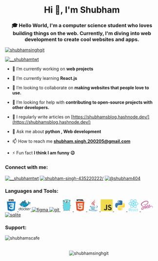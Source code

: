 <h1 align="center">Hi 👋, I'm Shubham</h1>
<h3 align="center">🎓 Hello World, I'm a computer science student who loves building things on the web. Currently, I'm diving into web development to create cool websites and apps.</h3>

<p align="left"> <a href="https://github.com/ryo-ma/github-profile-trophy"><img src="https://github-profile-trophy.vercel.app/?username=shubhamsinghgit" alt="shubhamsinghgit" /></a> </p>

<p align="left"> <a href="https://twitter.com/__shubhamtwt" target="blank"><img src="https://img.shields.io/twitter/follow/__shubhamtwt?logo=twitter&style=for-the-badge" alt="__shubhamtwt" /></a> </p>

- 🔭 I’m currently working on **web projects**

- 🌱 I’m currently learning **React.js**

- 👯 I’m looking to collaborate on **making websites that people love to use.**

- 🤝 I’m looking for help with **contributing to open-source projects with other developers.**

- 📝 I regularly write articles on [https://shubhamsblog.hashnode.dev/](https://shubhamsblog.hashnode.dev/)

- 💬 Ask me about **python , Web development**

- 📫 How to reach me **shubham.singh.200205@gmail.com**

- ⚡ Fun fact **I think I am funny 😉**

<h3 align="left">Connect with me:</h3>
<p align="left">
<a href="https://twitter.com/__shubhamtwt" target="blank"><img align="center" src="https://raw.githubusercontent.com/rahuldkjain/github-profile-readme-generator/master/src/images/icons/Social/twitter.svg" alt="__shubhamtwt" height="30" width="40" /></a>
<a href="https://linkedin.com/in/shubham-singh-435220222/" target="blank"><img align="center" src="https://raw.githubusercontent.com/rahuldkjain/github-profile-readme-generator/master/src/images/icons/Social/linked-in-alt.svg" alt="shubham-singh-435220222/" height="30" width="40" /></a>
<a href="https://hashnode.com/@shubham404" target="blank"><img align="center" src="https://raw.githubusercontent.com/rahuldkjain/github-profile-readme-generator/master/src/images/icons/Social/hashnode.svg" alt="@shubham404" height="30" width="40" /></a>
</p>

<h3 align="left">Languages and Tools:</h3>
<p align="left"> <a href="https://www.w3schools.com/css/" target="_blank" rel="noreferrer"> <img src="https://raw.githubusercontent.com/devicons/devicon/master/icons/css3/css3-original-wordmark.svg" alt="css3" width="40" height="40"/> </a> <a href="https://www.docker.com/" target="_blank" rel="noreferrer"> <img src="https://raw.githubusercontent.com/devicons/devicon/master/icons/docker/docker-original-wordmark.svg" alt="docker" width="40" height="40"/> </a> <a href="https://www.figma.com/" target="_blank" rel="noreferrer"> <img src="https://www.vectorlogo.zone/logos/figma/figma-icon.svg" alt="figma" width="40" height="40"/> </a> <a href="https://git-scm.com/" target="_blank" rel="noreferrer"> <img src="https://www.vectorlogo.zone/logos/git-scm/git-scm-icon.svg" alt="git" width="40" height="40"/> </a> <a href="https://golang.org" target="_blank" rel="noreferrer"> <img src="https://raw.githubusercontent.com/devicons/devicon/master/icons/go/go-original.svg" alt="go" width="40" height="40"/> </a> <a href="https://www.w3.org/html/" target="_blank" rel="noreferrer"> <img src="https://raw.githubusercontent.com/devicons/devicon/master/icons/html5/html5-original-wordmark.svg" alt="html5" width="40" height="40"/> </a> <a href="https://www.java.com" target="_blank" rel="noreferrer"> <img src="https://raw.githubusercontent.com/devicons/devicon/master/icons/java/java-original.svg" alt="java" width="40" height="40"/> </a> <a href="https://developer.mozilla.org/en-US/docs/Web/JavaScript" target="_blank" rel="noreferrer"> <img src="https://raw.githubusercontent.com/devicons/devicon/master/icons/javascript/javascript-original.svg" alt="javascript" width="40" height="40"/> </a> <a href="https://www.python.org" target="_blank" rel="noreferrer"> <img src="https://raw.githubusercontent.com/devicons/devicon/master/icons/python/python-original.svg" alt="python" width="40" height="40"/> </a> <a href="https://reactjs.org/" target="_blank" rel="noreferrer"> <img src="https://raw.githubusercontent.com/devicons/devicon/master/icons/react/react-original-wordmark.svg" alt="react" width="40" height="40"/> </a> <a href="https://sass-lang.com" target="_blank" rel="noreferrer"> <img src="https://raw.githubusercontent.com/devicons/devicon/master/icons/sass/sass-original.svg" alt="sass" width="40" height="40"/> </a> <a href="https://www.sqlite.org/" target="_blank" rel="noreferrer"> <img src="https://www.vectorlogo.zone/logos/sqlite/sqlite-icon.svg" alt="sqlite" width="40" height="40"/> </a> </p>

<h3 align="left">Support:</h3>
<p><a href="https://www.buymeacoffee.com/shubhamscafe"> <img align="left" src="https://cdn.buymeacoffee.com/buttons/v2/default-yellow.png" height="50" width="210" alt="shubhamscafe" /></a></p><br><br>

<p><img align="center" src="https://github-readme-stats.vercel.app/api/top-langs?username=shubhamsinghgit&show_icons=true&locale=en&layout=compact" alt="shubhamsinghgit" /></p>
